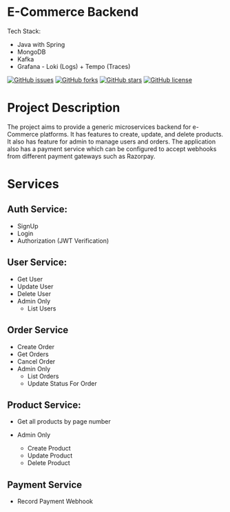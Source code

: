 # E-Commerce Backend

Tech Stack:
- Java with Spring
- MongoDB
- Kafka
- Grafana - Loki (Logs) + Tempo (Traces)

[![GitHub issues](https://img.shields.io/github/issues/abhishoya/ecom-backend?style=for-the-badge)](https://github.com/abhishoya/ecom-backend/issues) [![GitHub forks](https://img.shields.io/github/forks/abhishoya/ecom-backend?style=for-the-badge)](https://github.com/abhishoya/ecom-backend/network) [![GitHub stars](https://img.shields.io/github/stars/abhishoya/ecom-backend?style=for-the-badge)](https://github.com/abhishoya/ecom-backend/stargazers) [![GitHub license](https://img.shields.io/github/license/abhishoya/ecom-backend?style=for-the-badge)](https://github.com/abhishoya/ecom-backend/blob/master/LICENSE)

# Project Description

The project aims to provide a generic microservices backend for e-Commerce platforms. It has features to create, update, and delete products. It also has feature for admin to manage users and orders. The application also has a payment service which can be configured to accept webhooks from different payment gateways such as Razorpay.

# Services

## Auth Service:

- SignUp
- Login
- Authorization (JWT Verification)

## User Service:

- Get User
- Update User
- Delete User
- Admin Only
    - List Users 

## Order Service

- Create Order
- Get Orders
- Cancel Order
- Admin Only
    - List Orders
    - Update Status For Order

## Product Service:

- Get all products by page number

- Admin Only
    - Create Product
    - Update Product
    - Delete Product

## Payment Service 

- Record Payment Webhook
